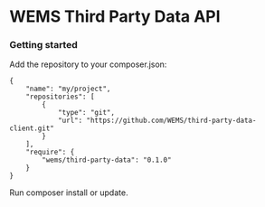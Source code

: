 WEMS Third Party Data API
===

### Getting started

Add the repository to your composer.json:

```
{
    "name": "my/project",
    "repositories": [
        {
            "type": "git",
            "url": "https://github.com/WEMS/third-party-data-client.git"
        }
    ],
    "require": {
        "wems/third-party-data": "0.1.0"
    }
}
```

Run composer install or update.
